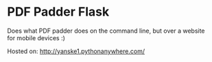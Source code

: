 # PDF Padder Flask

Does what PDF padder does on the command line, but over a website\
for mobile devices :)

Hosted on: http://yanske1.pythonanywhere.com/
